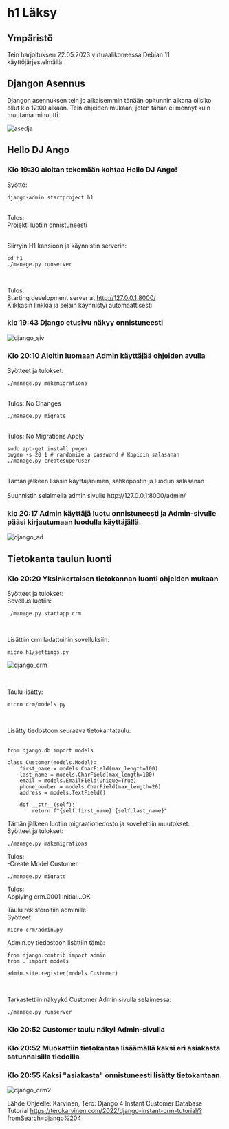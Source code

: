 # h1 Läksy

## Ympäristö
Tein harjoituksen 22.05.2023 virtuaalikoneessa Debian 11 käyttöjärjestelmällä

## Djangon Asennus
Djangon asennuksen tein jo aikaisemmin tänään opitunnin aikana olisiko ollut 
klo 12:00 aikaan. Tein ohjeiden mukaan, joten tähän ei mennyt kuin muutama minuutti. 

![asedja](./AseDja.jpg)

## Hello DJ Ango<br />

### Klo 19:30 aloitan tekemään kohtaa Hello DJ Ango! <br />

Syöttö: <br />
```
django-admin startproject h1 
```
<br />
Tulos: <br />
Projekti luotiin onnistuneesti <br />
<br />

Siirryin H1 kansioon ja käynnistin serverin: <br />
```
cd h1
./manage.py runserver
```
<br />

Tulos: <br />
Starting development server at http://127.0.0.1:8000/ <br />
Klikkasin linkkiä ja selain käynnistyi automaattisesti <br />

### klo 19:43 Django etusivu näkyy onnistuneesti <br />

![django_siv](./Django2.jpg)

### Klo 20:10 Aloitin luomaan Admin käyttäjää ohjeiden avulla <br />

Syötteet ja tulokset: <br />

```
./manage.py makemigrations
```

<br />
Tulos: No Changes <br />

```
./manage.py migrate 
```

<br />
Tulos: No Migrations Apply <br />

```
sudo apt-get install pwgen 
pwgen -s 20 1 # randomize a password # Kopioin salasanan
./manage.py createsuperuser 
```

<br />
Tämän jälkeen lisäsin käyttäjänimen, sähköpostin ja luodun salasanan <br />

<br />
Suunnistin selaimella admin sivulle http://127.0.0.1:8000/admin/ <br />

### klo 20:17 Admin käyttäjä luotu onnistuneesti ja Admin-sivulle pääsi kirjautumaan luodulla käyttäjällä.

![django_ad](./Django3.jpg)

## Tietokanta taulun luonti <br />
### Klo 20:20 Yksinkertaisen tietokannan luonti ohjeiden mukaan <br />

Syötteet ja tulokset: <br />
Sovellus luotiin: <br />
```
./manage.py startapp crm 
```
<br /> 

Lisättiin crm ladattuihin sovelluksiin: <br />
```
micro h1/settings.py
```
![django_crm](./Django4.jpg)

<br />

Taulu lisätty:<br />
```
micro crm/models.py 
```
<br />

Lisätty tiedostoon seuraava tietokantataulu: <br />
<br />
```
from django.db import models

class Customer(models.Model):
    first_name = models.CharField(max_length=100)
    last_name = models.CharField(max_length=100)
    email = models.EmailField(unique=True)
    phone_number = models.CharField(max_length=20)
    address = models.TextField()

    def __str__(self):
        return f"{self.first_name} {self.last_name}"

  ```

Tämän jälkeen luotiin migraatiotiedosto ja sovellettiin muutokset: <br />
Syötteet ja tulokset:
<br />

```
./manage.py makemigrations
```
Tulos: <br />
-Create Model Customer <br />
```
./manage.py migrate
```
Tulos: <br />
Applying crm.0001 initial...OK
<br />

Taulu rekistöröitiin adminille <br />
Syötteet: <br />
```
micro crm/admin.py 
```

Admin.py tiedostoon lisättiin tämä:<br />
```
from django.contrib import admin 
from . import models

admin.site.register(models.Customer)
```
<br />

Tarkastettiin näkyykö Customer Admin sivulla selaimessa: <br />
```
./manage.py runserver
```

### Klo 20:52 Customer taulu näkyi Admin-sivulla
### Klo 20:52 Muokattiin tietokantaa lisäämällä kaksi eri asiakasta satunnaisilla tiedoilla 
### Klo 20:55 Kaksi "asiakasta" onnistuneesti lisätty tietokantaan.

![django_crm2](./Django6.jpg)

Lähde Ohjeelle:
Karvinen, Tero: Django 4 Instant Customer Database Tutorial
https://terokarvinen.com/2022/django-instant-crm-tutorial/?fromSearch=django%204





